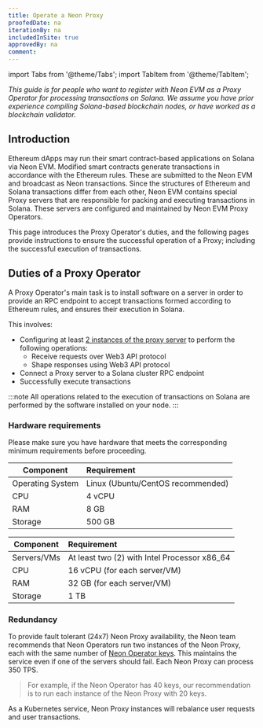 ```yaml
---
title: Operate a Neon Proxy
proofedDate: na
iterationBy: na
includedInSite: true
approvedBy: na
comment: 
---
```


import Tabs from '@theme/Tabs';
import TabItem from '@theme/TabItem';

*This guide is for people who want to register with Neon EVM as a Proxy Operator for processing transactions on Solana. We assume you have prior experience compiling Solana-based blockchain nodes, or have worked as a blockchain validator.*

## Introduction
Ethereum dApps may run their smart contract-based applications on Solana via Neon EVM. Modified smart contracts generate transactions in accordance with the Ethereum rules. These are submitted to the Neon EVM and broadcast as Neon transactions. Since the structures of Ethereum and Solana transactions differ from each other, Neon EVM contains special Proxy servers that are responsible for packing and executing transactions in Solana. These servers are configured and maintained by Neon EVM Proxy Operators.

This page introduces the Proxy Operator's duties, and the following pages provide instructions to ensure the successful operation of a Proxy; including the successful execution of transactions.

## Duties of a Proxy Operator
A Proxy Operator's main task is to install software on a server in order to provide an RPC endpoint to accept transactions formed according to Ethereum rules, and ensures their execution in Solana. 

This involves:
 * Configuring at least [2 instances of the proxy server](#redundancy) to perform the following operations:
    * Receive requests over Web3 API protocol
    * Shape responses using Web3 API protocol
 * Connect a Proxy server to a Solana cluster RPC endpoint
 * Successfully execute transactions

:::note
All operations related to the execution of transactions on Solana are performed by the software installed on your node.
:::

### Hardware requirements

Please make sure you have hardware that meets the corresponding minimum requirements before proceeding.

<Tabs>
  <TabItem value="basic" label="Basic" default>

|Component|Requirement                           |
|-----|:-----------------------------------------|
|Operating System | Linux (Ubuntu/CentOS recommended) |
|CPU | 4 vCPU |
|RAM | 8 GB |
|Storage | 500 GB |
  </TabItem>
  <TabItem value="self-managed" label="Self-Managed">

|Component|Requirement                           |
|-----|:-----------------------------------------|
|Servers/VMs | At least two (2) with Intel Processor x86_64 |
|CPU | 16 vCPU (for each server/VM) |
|RAM | 32 GB (for each server/VM) |
|Storage | 1 TB |
  </TabItem>
</Tabs>

### Redundancy

To provide fault tolerant (24x7) Neon Proxy availability, the Neon team recommends that Neon Operators run two instances of the Neon Proxy, each with the same number of [Neon Operator keys](accounts#the-operator-key). This maintains the service even if one of the servers should fail. Each Neon Proxy can process 350 TPS. 

> For example, if the Neon Operator has 40 keys, our recommendation is to run each instance of the Neon Proxy with 20 keys. 

As a Kubernetes service, Neon Proxy instances will rebalance user requests and user transactions.